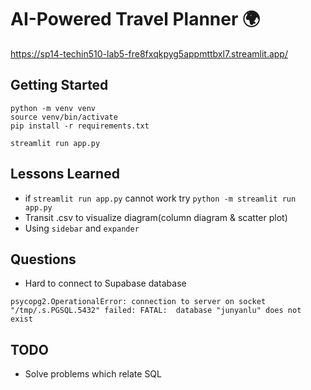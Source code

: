 # AI-Powered Travel Planner 🌍

https://sp14-techin510-lab5-fre8fxqkpyg5appmttbxl7.streamlit.app/
## Getting Started

```
python -m venv venv
source venv/bin/activate
pip install -r requirements.txt

streamlit run app.py

```

## Lessons Learned
- if `streamlit run app.py` cannot work try `python -m streamlit run app.py`
- Transit .csv to visualize diagram(column diagram & scatter plot)
- Using `sidebar` and `expander`

## Questions
- Hard to connect to Supabase database
```
psycopg2.OperationalError: connection to server on socket "/tmp/.s.PGSQL.5432" failed: FATAL:  database "junyanlu" does not exist
```

## TODO
- Solve problems which relate SQL
